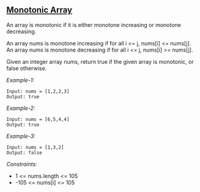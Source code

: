 ## [Monotonic Array](https://leetcode.com/problems/monotonic-array/)

An array is monotonic if it is either monotone increasing or monotone decreasing.

An array nums is monotone increasing if for all i <= j, nums[i] <= nums[j]. An array nums is monotone decreasing if for all i <= j, nums[i] >= nums[j].

Given an integer array nums, return true if the given array is monotonic, or false otherwise.

*Example-1:*
```
Input: nums = [1,2,2,3]
Output: true
```

*Example-2:*
```
Input: nums = [6,5,4,4]
Output: true
```

*Example-3:*
```
Input: nums = [1,3,2]
Output: false
``` 

*Constraints:*

- 1 <= nums.length <= 105
- -105 <= nums[i] <= 105